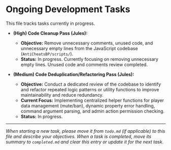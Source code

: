 # Ongoing Development Tasks

This file tracks tasks currently in progress.

*   **(High) Code Cleanup Pass (Jules):**
    *   **Objective:** Remove unnecessary comments, unused code, and unnecessary empty lines from the JavaScript codebase (`AntiCheatsBP/scripts/`).
    *   **Status:** In progress. Currently focusing on removing unnecessary empty lines. Unused code and comments review completed.

*   **(Medium) Code Deduplication/Refactoring Pass (Jules):**
    *   **Objective:** Conduct a dedicated review of the codebase to identify and refactor repeated logic patterns or utility functions to improve maintainability and reduce redundancy.
    *   **Current Focus:** Implementing centralized helper functions for player data management (mute/ban), dynamic property error handling, command argument parsing, and admin action permission checking.
    *   **Status:** In progress.

---

_When starting a new task, please move it from `todo.md` (if applicable) to this file and describe your objectives._
_When a task is completed, move its summary to `completed.md` and clear this entry or update it for the next task._
